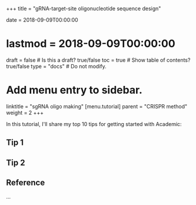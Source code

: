 +++
title = "gRNA-target-site oligonucleotide sequence design"

date = 2018-09-09T00:00:00
# lastmod = 2018-09-09T00:00:00

draft = false  # Is this a draft? true/false
toc = true  # Show table of contents? true/false
type = "docs"  # Do not modify.

# Add menu entry to sidebar.
linktitle = "sgRNA oligo making"
[menu.tutorial]
  parent = "CRISPR method"
  weight = 2
+++

In this tutorial, I'll share my top 10 tips for getting started with Academic:

## Tip 1

## Tip 2

## Reference

...
